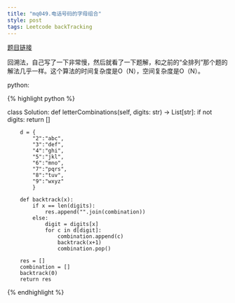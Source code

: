 ```yaml
---
title: "mq049.电话号码的字母组合"
style: post
tags: Leetcode backTracking
---
```


[题目链接](https://leetcode-cn.com/problems/letter-combinations-of-a-phone-number/)

回溯法，自己写了一下非常慢，然后就看了一下题解，和之前的“全排列”那个题的解法几乎一样。这个算法的时间复杂度是O（N），空间复杂度是O（N）。

python:

{% highlight python %}

class Solution:
    def letterCombinations(self, digits: str) -> List[str]:
        if not digits:
            return []

        d = {
            "2":"abc",
            "3":"def",
            "4":"ghi",
            "5":"jkl",
            "6":"mno",
            "7":"pqrs",
            "8":"tuv",
            "9":"wxyz"
            }

        def backtrack(x):
            if x == len(digits):
                res.append("".join(combination))
            else:
                digit = digits[x]
                for c in d[digit]:
                    combination.append(c)
                    backtrack(x+1)
                    combination.pop()
    
        res = []
        combination = []
        backtrack(0)
        return res

{% endhighlight %}
